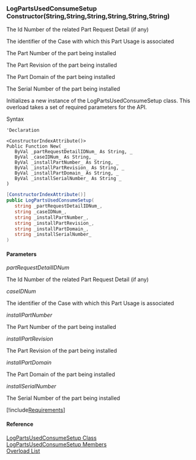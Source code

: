 ﻿### LogPartsUsedConsumeSetup Constructor(String,String,String,String,String,String)

The Id Number of the related Part Request Detail (if any)

The identifier of the Case with which this Part Usage is associated

The Part Number of the part being installed

The Part Revision of the part being installed

The Part Domain of the part being installed

The Serial Number of the part being installed

Initializes a new instance of the LogPartsUsedConsumeSetup class. This overload takes a set of required parameters for the API.

Syntax

```vbnet
'Declaration

<ConstructorIndexAttribute()>
Public Function New( _
   ByVal _partRequestDetailIDNum_ As String, _
   ByVal _caseIDNum_ As String, _
   ByVal _installPartNumber_ As String, _
   ByVal _installPartRevision_ As String, _
   ByVal _installPartDomain_ As String, _
   ByVal _installSerialNumber_ As String _
)
```

```csharp
[ConstructorIndexAttribute()]
public LogPartsUsedConsumeSetup( 
   string _partRequestDetailIDNum_,
   string _caseIDNum_,
   string _installPartNumber_,
   string _installPartRevision_,
   string _installPartDomain_,
   string _installSerialNumber_
)
```

#### Parameters

_partRequestDetailIDNum_

The Id Number of the related Part Request Detail (if any)

_caseIDNum_

The identifier of the Case with which this Part Usage is associated

_installPartNumber_

The Part Number of the part being installed

_installPartRevision_

The Part Revision of the part being installed

_installPartDomain_

The Part Domain of the part being installed

_installSerialNumber_

The Serial Number of the part being installed

[!include[Requirements](../partials/requirements.md)]

#### Reference

[LogPartsUsedConsumeSetup Class](FChoice.Toolkits.Clarify~FChoice.Toolkits.Clarify.FieldOps.LogPartsUsedConsumeSetup.md)  
[LogPartsUsedConsumeSetup Members](FChoice.Toolkits.Clarify~FChoice.Toolkits.Clarify.FieldOps.LogPartsUsedConsumeSetup_members.md)  
[Overload List](FChoice.Toolkits.Clarify~FChoice.Toolkits.Clarify.FieldOps.LogPartsUsedConsumeSetup~_ctor.md)